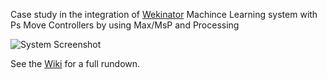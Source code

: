Case study in the integration of [Wekinator](wekinator.cs.princeton.edu) Machince Learning system with Ps Move 
Controllers by using Max/MsP and Processing

![System Screenshot](http://i.tinyuploads.com/xeR9Is.png)

See the [Wiki](https://github.com/brookemitchell/MoveWeka/wiki) for a full rundown.
